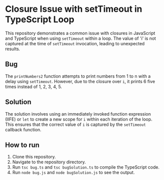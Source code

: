# Closure Issue with setTimeout in TypeScript Loop

This repository demonstrates a common issue with closures in JavaScript and TypeScript when using `setTimeout` within a loop. The value of 'i' is not captured at the time of `setTimeout` invocation, leading to unexpected results.

## Bug

The `printNumbers2` function attempts to print numbers from 1 to n with a delay using `setTimeout`. However, due to the closure over `i`, it prints 6 five times instead of 1, 2, 3, 4, 5.

## Solution

The solution involves using an immediately invoked function expression (IIFE) or `let` to create a new scope for `i` within each iteration of the loop. This ensures that the correct value of `i` is captured by the `setTimeout` callback function.

## How to run

1. Clone this repository.
2. Navigate to the repository directory.
3. Run `tsc bug.ts` and `tsc bugSolution.ts` to compile the TypeScript code.
4. Run `node bug.js` and `node bugSolution.js` to see the output.